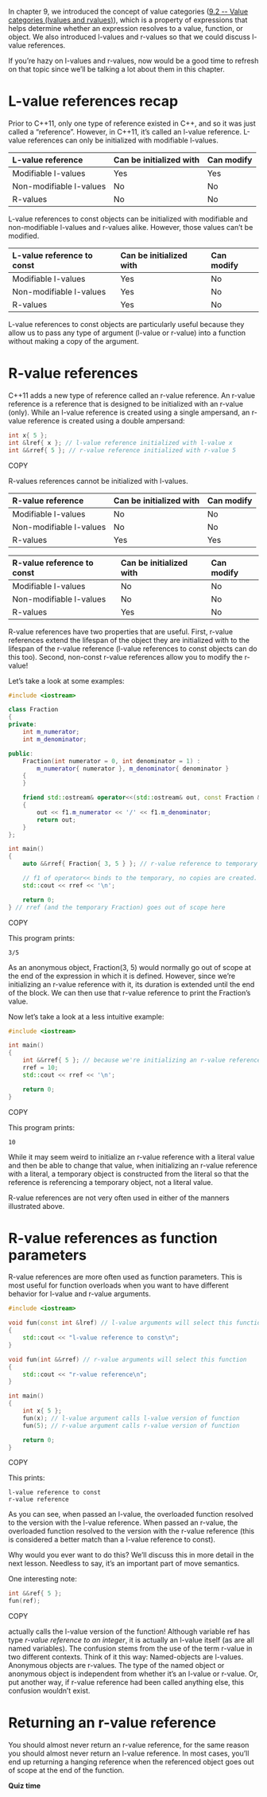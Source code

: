 In chapter 9, we introduced the concept of value categories ([9.2 -- Value categories (lvalues and rvalues)](https://www.learncpp.com/cpp-tutorial/value-categories-lvalues-and-rvalues/)), which is a property of expressions that helps determine whether an expression resolves to a value, function, or object. We also introduced l-values and r-values so that we could discuss l-value references.

If you’re hazy on l-values and r-values, now would be a good time to refresh on that topic since we’ll be talking a lot about them in this chapter.

# **L-value references recap**

Prior to C++11, only one type of reference existed in C++, and so it was just called a “reference”. However, in C++11, it’s called an l-value reference. L-value references can only be initialized with modifiable l-values.



| L-value reference       | Can be initialized with | Can modify |
| :---------------------- | :---------------------- | :--------- |
| Modifiable l-values     | Yes                     | Yes        |
| Non-modifiable l-values | No                      | No         |
| R-values                | No                      | No         |

L-value references to const objects can be initialized with modifiable and non-modifiable l-values and r-values alike. However, those values can’t be modified.



| L-value reference to const | Can be initialized with | Can modify |
| :------------------------- | :---------------------- | :--------- |
| Modifiable l-values        | Yes                     | No         |
| Non-modifiable l-values    | Yes                     | No         |
| R-values                   | Yes                     | No         |

L-value references to const objects are particularly useful because they allow us to pass any type of argument (l-value or r-value) into a function without making a copy of the argument.

# **R-value references**

C++11 adds a new type of reference called an r-value reference. An r-value reference is a reference that is designed to be initialized with an r-value (only). While an l-value reference is created using a single ampersand, an r-value reference is created using a double ampersand:

```cpp
int x{ 5 };
int &lref{ x }; // l-value reference initialized with l-value x
int &&rref{ 5 }; // r-value reference initialized with r-value 5
```

COPY

R-values references cannot be initialized with l-values.



| R-value reference       | Can be initialized with | Can modify |
| :---------------------- | :---------------------- | :--------- |
| Modifiable l-values     | No                      | No         |
| Non-modifiable l-values | No                      | No         |
| R-values                | Yes                     | Yes        |



| R-value reference to const | Can be initialized with | Can modify |
| :------------------------- | :---------------------- | :--------- |
| Modifiable l-values        | No                      | No         |
| Non-modifiable l-values    | No                      | No         |
| R-values                   | Yes                     | No         |

R-value references have two properties that are useful. First, r-value references extend the lifespan of the object they are initialized with to the lifespan of the r-value reference (l-value references to const objects can do this too). Second, non-const r-value references allow you to modify the r-value!

Let’s take a look at some examples:

```cpp
#include <iostream>

class Fraction
{
private:
	int m_numerator;
	int m_denominator;

public:
	Fraction(int numerator = 0, int denominator = 1) :
		m_numerator{ numerator }, m_denominator{ denominator }
	{
	}

	friend std::ostream& operator<<(std::ostream& out, const Fraction &f1)
	{
		out << f1.m_numerator << '/' << f1.m_denominator;
		return out;
	}
};

int main()
{
	auto &&rref{ Fraction{ 3, 5 } }; // r-value reference to temporary Fraction

	// f1 of operator<< binds to the temporary, no copies are created.
	std::cout << rref << '\n';

	return 0;
} // rref (and the temporary Fraction) goes out of scope here
```

COPY

This program prints:

```
3/5
```

As an anonymous object, Fraction(3, 5) would normally go out of scope at the end of the expression in which it is defined. However, since we’re initializing an r-value reference with it, its duration is extended until the end of the block. We can then use that r-value reference to print the Fraction’s value.

Now let’s take a look at a less intuitive example:

```cpp
#include <iostream>

int main()
{
    int &&rref{ 5 }; // because we're initializing an r-value reference with a literal, a temporary with value 5 is created here
    rref = 10;
    std::cout << rref << '\n';

    return 0;
}
```

COPY

This program prints:

```
10
```

While it may seem weird to initialize an r-value reference with a literal value and then be able to change that value, when initializing an r-value reference with a literal, a temporary object is constructed from the literal so that the reference is referencing a temporary object, not a literal value.

R-value references are not very often used in either of the manners illustrated above.

# **R-value references as function parameters**

R-value references are more often used as function parameters. This is most useful for function overloads when you want to have different behavior for l-value and r-value arguments.

```cpp
#include <iostream>

void fun(const int &lref) // l-value arguments will select this function
{
	std::cout << "l-value reference to const\n";
}

void fun(int &&rref) // r-value arguments will select this function
{
	std::cout << "r-value reference\n";
}

int main()
{
	int x{ 5 };
	fun(x); // l-value argument calls l-value version of function
	fun(5); // r-value argument calls r-value version of function

	return 0;
}
```

COPY

This prints:

```
l-value reference to const
r-value reference
```

As you can see, when passed an l-value, the overloaded function resolved to the version with the l-value reference. When passed an r-value, the overloaded function resolved to the version with the r-value reference (this is considered a better match than a l-value reference to const).

Why would you ever want to do this? We’ll discuss this in more detail in the next lesson. Needless to say, it’s an important part of move semantics.

One interesting note:

```cpp
int &&ref{ 5 };
fun(ref);
```

COPY

actually calls the l-value version of the function! Although variable ref has type *r-value reference to an integer*, it is actually an l-value itself (as are all named variables). The confusion stems from the use of the term r-value in two different contexts. Think of it this way: Named-objects are l-values. Anonymous objects are r-values. The type of the named object or anonymous object is independent from whether it’s an l-value or r-value. Or, put another way, if r-value reference had been called anything else, this confusion wouldn’t exist.

# **Returning an r-value reference**

You should almost never return an r-value reference, for the same reason you should almost never return an l-value reference. In most cases, you’ll end up returning a hanging reference when the referenced object goes out of scope at the end of the function.

**Quiz time**